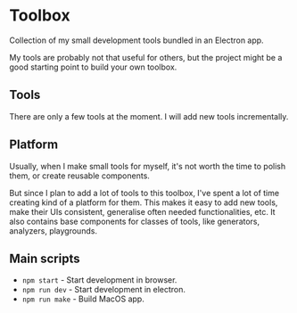 # Toolbox

Collection of my small development tools bundled in an Electron app.

My tools are probably not that useful for others, but the project might be a good starting point to build your own toolbox.

## Tools

There are only a few tools at the moment. I will add new tools incrementally.

## Platform

Usually, when I make small tools for myself, it's not worth the time to polish them, or create reusable components.

But since I plan to add a lot of tools to this toolbox, I've spent a lot of time creating kind of a platform for them. This makes it easy to add new tools, make their UIs consistent, generalise often needed functionalities, etc. It also contains base components for classes of tools, like generators, analyzers, playgrounds.

## Main scripts

- `npm start` - Start development in browser.
- `npm run dev` - Start development in electron.
- `npm run make` - Build MacOS app.
